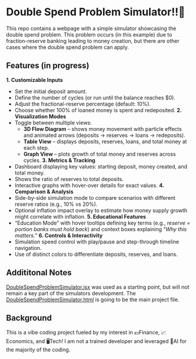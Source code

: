 # Double Spend Problem Simulator‼️🏧
This repo contains a webpage with a simple simulator showcasing the double spend problem. This problem occurs (in this example) due to fraction-reserve banking leading to money creation, but there are other cases where the double spend problem can apply.

## Features (in progress)
**1. Customizable Inputs**
- Set the initial deposit amount.
- Define the number of cycles (or run until the balance reaches $0).
- Adjust the fractional-reserve percentage (default: 10%).
- Choose whether 100% of loaned money is spent and redeposited.
**2. Visualization Modes**
- Toggle between multiple views:
    - **3D Flow Diagram** – shows money movement with particle effects and animated arrows (deposits → reserves → loans → redeposits).
    - **Table View** – displays deposits, reserves, loans, and total money at each step.
    - **Graph View** – plots growth of total money and reserves across cycles.
**3. Metrics & Tracking**
- Dashboard displaying key values: starting deposit, money created, and total money.
- Shows the ratio of reserves to total deposits.
- Interactive graphs with hover-over details for exact values.
**4. Comparison & Analysis**
- Side-by-side simulation mode to compare scenarios with different reserve ratios (e.g., 10% vs 20%).
- Optional inflation impact overlay to estimate how money supply growth might correlate with inflation.
**5. Educational Features**
- “Education Mode” with hover tooltips defining key terms (e.g., *reserve = portion banks must hold back*) and context boxes explaining “*Why this matters.*”
**6. Controls & Interactivity**
- Simulation speed control with play/pause and step-through timeline navigation.
- Use of distinct colors to differentiate deposits, reserves, and loans.

## Addititonal Notes
[DoubleSpendProblemSimulator.jsx](https://github.com/DochertyDev/Double-Spend-Problem-Simulator/blob/ffb2032e0c14c872e2456b907ef75019b47e9b3a/DoubleSpendProblemSimulatorUI.jsx) was used as a starting point, but will not remain a key part of the simulators development. The [DoubleSpendProblemSimulator.html](https://github.com/DochertyDev/Double-Spend-Problem-Simulator/blob/ffb2032e0c14c872e2456b907ef75019b47e9b3a/DoubleSpendProblemSimulator.html) is going to be the main project file.

## Background
This is a vibe coding project fueled by my interest in 💵Finance, 📈Economics, and 🖥️Tech! I am not a trained developer and leveraged 🤖AI for the majority of the coding.
